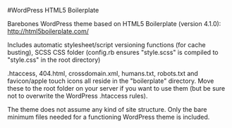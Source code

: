 #WordPress HTML5 Boilerplate

Barebones WordPress theme based on HTML5 Boilerplate (version 4.1.0): http://html5boilerplate.com/

Includes automatic stylesheet/script versioning functions (for cache busting), SCSS CSS folder (config.rb ensures "style.scss" is compiled to "style.css" in the root directory)

.htaccess, 404.html, crossdomain.xml, humans.txt, robots.txt and favicon/apple touch icons all reside in the "boilerplate" directory. Move these to the root folder on your server if you want to use them (but be sure not to overwrite the WordPress .htaccess rules).

The theme does not assume any kind of site structure. Only the bare minimum files needed for a functioning WordPress theme is included.